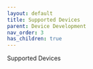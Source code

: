 ```yaml
---
layout: default
title: Supported Devices
parent: Device Development
nav_order: 3
has_children: true
---
```


Supported Devices
